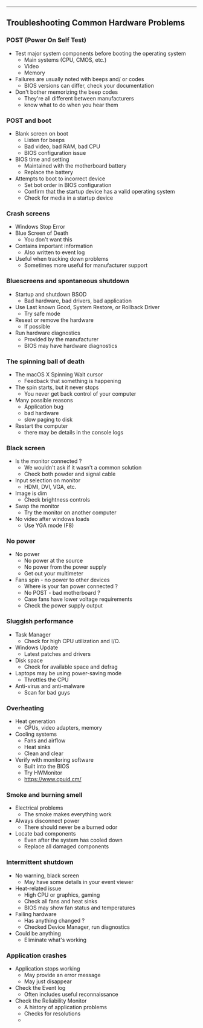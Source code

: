 
---

## Troubleshooting Common Hardware Problems

### POST (Power On Self Test)
- Test major system components before booting the operating system
	- Main systems (CPU, CMOS, etc.)
	- Video
	- Memory
- Failures are usually noted with beeps and/ or codes
	- BIOS versions can differ, check your documentation
- Don't bother memorizing the beep codes
	- They're all different between manufacturers
	- know what to do when you hear them

### POST and boot
- Blank screen on boot
	- Listen for beeps
	- Bad video, bad RAM, bad CPU
	- BIOS configuration issue
- BIOS time and setting
	- Maintained with the motherboard battery
	- Replace the battery
- Attempts to boot to incorrect device
	- Set bot order in BIOS configuration
	- Confirm that the startup device has a valid operating system
	- Check for media in a startup device

### Crash screens
- Windows Stop Error
- Blue Screen of Death
	- You don't want this
- Contains important information
	- Also written to event log
- Useful when tracking down problems
	- Sometimes more useful for manufacturer support

### Bluescreens and spontaneous shutdown
- Startup and shutdown BSOD
	- Bad hardware, bad drivers, bad application
- Use Last known Good, System Restore, or Rollback Driver
	- Try safe mode
- Reseat or remove the hardware
	- If possible
- Run hardware diagnostics
	- Provided by the manufacturer
	- BIOS may have hardware diagnostics

### The spinning ball of death
- The macOS X Spinning Wait cursor
	- Feedback that something is happening
- The spin starts, but it never stops
	- You never get back control of your computer
- Many possible reasons
	- Application bug
	- bad hardware
	- slow paging to disk
- Restart the computer
	- there may be details in the console logs

### Black screen
- Is the monitor connected ?
	- We wouldn't ask if it wasn't a common solution
	- Check both powder and signal cable
- Input selection on monitor
	- HDMI, DVI, VGA, etc.
- Image is dim
	- Check brightness controls
- Swap the monitor
	- Try the monitor on another computer
- No video after windows loads
	- Use YGA mode (F8)

### No power
- No power
	- No power at the source
	- No power from the power supply
	- Get out your multimeter
- Fans spin - no power to other devices
	- Where is your fan power connected ?
	- No POST - bad motherboard ?
	- Case fans have lower voltage requirements
	- Check the power supply output

### Sluggish performance
- Task Manager
	- Check for high CPU utilization and I/O.
- Windows Update
	- Latest patches and drivers
- Disk space
	- Check for available space and defrag
- Laptops may be using power-saving mode
	- Throttles the CPU
- Anti-virus and anti-malware
	- Scan for bad guys

### Overheating
- Heat generation
	- CPUs, video adapters, memory
- Cooling systems
	- Fans and airflow
	- Heat sinks
	- Clean and clear
- Verify with monitoring software
	- Built into the BIOS
	- Try HWMonitor
	- https://www.cpuid.cm/ 
### Smoke and burning smell
- Electrical problems
	- The smoke makes everything work
- Always disconnect power
	- There should never be a burned odor
- Locate bad components
	- Even after the system has cooled down
	- Replace all damaged components

### Intermittent shutdown
- No warning, black screen
	- May have some details in your event viewer
- Heat-related issue
	- High CPU or graphics, gaming
	- Check all fans and heat sinks
	- BIOS may show fan status and temperatures
- Failing hardware
	- Has anything changed ?
	- Checked Device Manager, run diagnostics
- Could be anything
	- Eliminate what's working

### Application crashes
- Application stops working
	- May provide an error message
	- May just disappear
- Check the Event log
	- Often includes useful reconnaissance
- Check the Reliability Monitor
	- A history of application problems
	- Checks for resolutions
	- 
